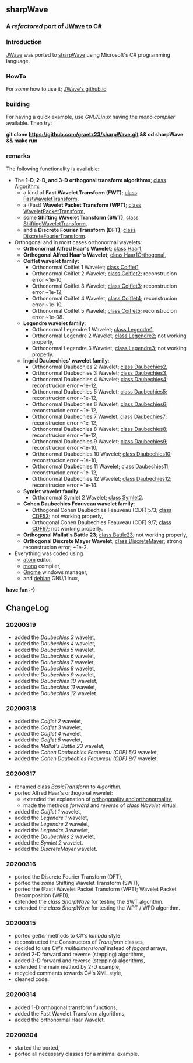 ## sharpWave
### A _refactored_ port of [JWave](https://github.com/graetz23/JWave) to C#

### Introduction
[JWave](https://github.com/graetz23/JWave) was ported to [sharpWave](https://github.com/graetz23/sharpWave) using Microsoft's C# programming language.

### HowTo
For _some_ how to use it; [JWave's github.io](http://graetz23.github.io/JWave/)

### building
For having a quick example, use _GNU/Linux_ having the _mono compiler_
available. Then try:

**git clone https://github.com/graetz23/sharpWave.git && cd sharpWave && make run**

### remarks
The following functionality is available:
- The **1-D, 2-D, and 3-D orthogonal transform algorithms**; [class Algorithm](https://github.com/graetz23/sharpWave/blob/master/Algorithm.cs):
  - a kind of **Fast Wavelet Transform (FWT)**; [class FastWaveletTransform](https://github.com/graetz23/sharpWave/blob/master/FastWaveletTransform.cs),  
  - a (Fast) **Wavelet Packet Transform (WPT)**; [class WaveletPacketTransform](https://github.com/graetz23/sharpWave/blob/master/WaveletPacketTransform.cs),
  - some **Shifting Wavelet Transform (SWT)**; [class ShiftingWaveletTransform](https://github.com/graetz23/sharpWave/blob/master/ShiftingWaveletTransform.cs),
  - and a **Discrete Fourier Transform (DFT)**; [class DiscreteFourierTransform](https://github.com/graetz23/sharpWave/blob/master/DiscreteFourierTransform.cs).
- Orthogonal and in most cases orthonormal wavelets:
  - **Orthonormal Alfred Haar's Wavelet**; [class Haar1](https://github.com/graetz23/sharpWave/blob/master/Haar1.cs),
  - **Orthogonal Alfred Haar's Wavelet**; [class Haar1Orthogonal](https://github.com/graetz23/sharpWave/blob/master/Haar1Orthogonal.cs),
  - **Coiflet wavelet family:**
    - Orthonormal Coiflet 1 Wavelet; [class Coiflet1](https://github.com/graetz23/sharpWave/blob/master/Coiflet1.cs),
    - Orthonormal Coiflet 2 Wavelet; [class Coiflet2](https://github.com/graetz23/sharpWave/blob/master/Coiflet2.cs); reconstrucion error ~1e-10,
    - Orthonormal Coiflet 3 Wavelet; [class Coiflet3](https://github.com/graetz23/sharpWave/blob/master/Coiflet3.cs); reconstrucion error ~1e-12,
    - Orthonormal Coiflet 4 Wavelet; [class Coiflet4](https://github.com/graetz23/sharpWave/blob/master/Coiflet4.cs); reconstrucion error ~1e-10,
    - Orthonormal Coiflet 5 Wavelet; [class Coiflet5](https://github.com/graetz23/sharpWave/blob/master/Coiflet5.cs); reconstrucion error ~1e-08.
  - **Legendre wavelet family**:
    - Orthonormal Legendre 1 Wavelet; [class Legendre1](https://github.com/graetz23/sharpWave/blob/master/Legendre1.cs),
    - Orthonormal Legendre 2 Wavelet; [class Legendre2](https://github.com/graetz23/sharpWave/blob/master/Legendre2.cs); not working properly,
    - Orthonormal Legendre 3 Wavelet; [class Legendre3](https://github.com/graetz23/sharpWave/blob/master/Legendre3.cs); not working properly.
  - **Ingrid Daubechies' wavelet family**:
    - Orthonormal Daubechies 2 Wavelet; [class Daubechies2](https://github.com/graetz23/sharpWave/blob/master/Daubechies2.cs),
    - Orthonormal Daubechies 3 Wavelet; [class Daubechies3](https://github.com/graetz23/sharpWave/blob/master/Daubechies3.cs),
    - Orthonormal Daubechies 4 Wavelet; [class Daubechies4](https://github.com/graetz23/sharpWave/blob/master/Daubechies4.cs); reconstrucion error ~1e-12,
    - Orthonormal Daubechies 5 Wavelet; [class Daubechies5](https://github.com/graetz23/sharpWave/blob/master/Daubechies5.cs); reconstrucion error ~1e-12,
    - Orthonormal Daubechies 6 Wavelet; [class Daubechies6](https://github.com/graetz23/sharpWave/blob/master/Daubechies6.cs); reconstrucion error ~1e-12,
    - Orthonormal Daubechies 7 Wavelet; [class Daubechies7](https://github.com/graetz23/sharpWave/blob/master/Daubechies7.cs); reconstrucion error ~1e-12,  
    - Orthonormal Daubechies 8 Wavelet; [class Daubechies8](https://github.com/graetz23/sharpWave/blob/master/Daubechies8.cs); reconstrucion error ~1e-12,
    - Orthonormal Daubechies 9 Wavelet; [class Daubechies9](https://github.com/graetz23/sharpWave/blob/master/Daubechies9.cs); reconstrucion error ~1e-10,
    - Orthonormal Daubechies 10 Wavelet; [class Daubechies10](https://github.com/graetz23/sharpWave/blob/master/Daubechies10.cs); reconstrucion error ~1e-10,      
    - Orthonormal Daubechies 11 Wavelet; [class Daubechies11](https://github.com/graetz23/sharpWave/blob/master/Daubechies11.cs); reconstrucion error ~1e-12,
    - Orthonormal Daubechies 12 Wavelet; [class Daubechies12](https://github.com/graetz23/sharpWave/blob/master/Daubechies12.cs); reconstrucion error ~1e-14.
  - **Symlet wavelet family**:   
    - Orthonormal Symlet 2 Wavelet; [class Symlet2](https://github.com/graetz23/sharpWave/blob/master/Symlet2.cs).
  - **Cohen Daubechies Feauveau wavelet family**:
    - Orthogonal Cohen Daubechies Feauveau (CDF) 5/3; [class CDF53](https://github.com/graetz23/sharpWave/blob/master/CDF53.cs); not working properly,
    - Orthogonal Cohen Daubechies Feauveau (CDF) 9/7; [class CDF97](https://github.com/graetz23/sharpWave/blob/master/CDF97.cs); not working properly.
  - **Orthogonal Mallat's Battle 23**; [class Battle23](https://github.com/graetz23/sharpWave/blob/master/Battle23.cs); not working properly,
  - **Orthogonal Discrete Mayer Wavelet**; [class DiscreteMayer](https://github.com/graetz23/sharpWave/blob/master/DiscreteMayer.cs); strong reconstrucion error; ~1e-2.
- Everything was coded using
  - [atom](https://atom.io/) editor,
  - [mono](https://www.mono-project.com/) compiler,
  - [Gnome](https://www.gnome.org/) windows manager,
  - and [debian](https://www.debian.org/) GNU/Linux,

**have fun :-)**

## ChangeLog

### 20200319
- added the _Daubechies 3_ wavelet,
- added the _Daubechies 4_ wavelet,
- added the _Daubechies 5_ wavelet,
- added the _Daubechies 6_ wavelet,
- added the _Daubechies 7_ wavelet,
- added the _Daubechies 8_ wavelet,
- added the _Daubechies 9_ wavelet,
- added the _Daubechies 10_ wavelet,
- added the _Daubechies 11_ wavelet,
- added the _Daubechies 12_ wavelet.

### 20200318
- added the _Coiflet 2_ wavelet,
- added the _Coiflet 3_ wavelet,
- added the _Coiflet 4_ wavelet,
- added the _Coiflet 5_ wavelet,
- added the _Mallat's Battle 23_ wavelet,
- added the _Cohen Daubechies Feauveau (CDF) 5/3_ wavelet,
- added the _Cohen Daubechies Feauveau (CDF) 9/7_ wavelet.

### 20200317
- renamed class _BasicTransform_ to _Algorithm_,
- ported Alfred Haar's orthogonal wavelet:
  - extended the explanation of [orthogonality and orthonormality](https://github.com/graetz23/sharpWave/blob/master/Haar1Orthogonal.cs),
  - made the methods _forward_ and _reverse_ of _class Wavelet_ virtual.
- added the _Coiflet 1_ wavelet,
- added the _Legendre 1_ wavelet,
- added the _Legendre 2_ wavelet,
- added the _Legendre 3_ wavelet,
- added the _Daubechies 2_ wavelet,
- added the _Symlet 2_ wavelet.
- added the _DiscreteMayer_ wavelet.

### 20200316
- ported the Discrete Fourier Transform (DFT),
- ported the _some_ Shifting Wavelet Transform (SWT),
- ported the (Fast) Wavelet Packet Transform (WPT); Wavelet Packet Decomposition (WPD),
- extended the _class SharpWave_ for testing the SWT algorithm.
- extended the _class SharpWave_ for testing the WPT / WPD algorithm.

### 20200315
- ported _getter_ methods to C#'s _lambda_ style
- reconstructed the Constructors of _Transform_ classes,
- decided to use _C#'s multidimensional_ instead of _jagged_ arrays,
- added 2-D forward and reverse (stepping) algorithms,
- added 3-D forward and reverse (stepping) algorithms,
- extended the main method by 2-D example,
- recycled comments towards C#'s XML style,
- cleaned code.

### 20200314
- added 1-D orthogonal transform functions,
- added the Fast Wavelet Transform algorithms,
- added the orthonormal Haar Wavelet.

### 20200304
- started the ported,
- ported all necessary classes for a minimal example.
